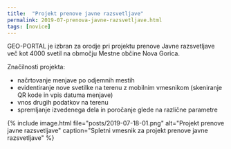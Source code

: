 ```yaml
---
title:  "Projekt prenove javne razsvetljave"
permalink: 2019-07-prenova-javne-razsvetljave.html
tags: [novice]
---
```


GEO-PORTAL je izbran za orodje pri projektu prenove Javne razsvetljave več kot 4000 svetil na območju Mestne občine Nova Gorica.

Značilnosti projekta:
- načrtovanje menjave po odjemnih mestih
- evidentiranje nove svetilke na terenu z mobilnim vmesnikom (skeniranje QR kode in vpis datuma menjave)
- vnos drugih podatkov na terenu
- spremljanje izvedenega dela in poročanje glede na različne parametre

{% include image.html file="posts/2019-07-18-01.png" alt="Projekt prenove javne razsvetljave" caption="Spletni vmesnik za projekt prenove javne razsvetljave" %}


